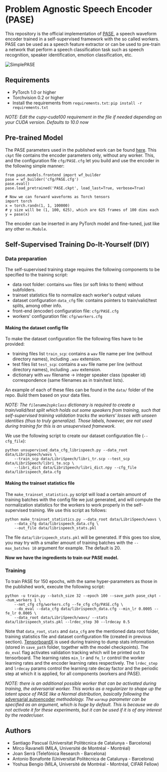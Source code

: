 # Problem Agnostic Speech Encoder (PASE)

This repository is the official implementation of [PASE](https://arxiv.org/abs/1904.03416), a speech waveform encoder trained in a self-supervised framework with the so called workers. PASE can be used as a speech feature extractor or can be used to pre-train a network that perform a speech classification task such as speech recognition, speaker identification, emotion classification, etc.

![SimplePASE](https://user-images.githubusercontent.com/7583502/55691535-5ad39a80-599f-11e9-81aa-4ea5ad949d09.png)

## Requirements

* PyTorch 1.0 or higher
* Torchvision 0.2 or higher
* Install the requirements from `requirements.txt`: `pip install -r requirements.txt`

*NOTE: Edit the cupy-cuda100 requirement in the file if needed depending on your CUDA version. Defaults to 10.0 now*

## Pre-trained Model

The PASE parameters used in the published work can be found <a href='http://veu.talp.cat/models/PASE.ckpt'>here</a>. This `ckpt` file
contains the encoder parameters only, without any worker. This, and the configuration file `cfg/PASE.cfg` let you build and use the 
encoder in the following simple manner:

```
from pase.models.frontend import wf_builder
pase = wf_builder('cfg/PASE.cfg')
pase.eval()
pase.load_pretrained('PASE.ckpt', load_last=True, verbose=True)

# Now we can forward waveforms as Torch tensors
import torch
x = torch.randn(1, 1, 100000)
# y size will be (1, 100, 625), which are 625 frames of 100 dims each
y = pase(x)
```

The encoder can be inserted in any PyTorch model and fine-tuned, just like any
other `nn.Module`.

## Self-Supervised Training Do-It-Yourself (DIY)

### Data preparation

The self-supervised training stage requires the following components to be specified to the training script:

* data root folder: contains `wav` files (or soft links to them) without subfolders.
* trainset statistics file to normalize each worker's output values
* dataset configuration `data_cfg` file: contains pointers to train/valid/test splits, among other info.
* front-end (encoder) configuration file: `cfg/PASE.cfg`
* workers' configuration file: `cfg/workers.cfg` 

#### Making the dataset config file

To make the dataset configuration file the following files have to be provided:

* training files list `train_scp`: contains a `wav` file name per line (without directory names), including `.wav` extension.
* test files list `test_scp`: contains a `wav` file name per line (without directory names), including `.wav` extension.
* dictionary with `wav` filename -> integer speaker class (speaker id) correspondence (same filenames as in train/test lists).

An example of each of these files can be found in the `data/` folder of the repo. Build them based on your data files.

_NOTE: The `filename2spkclass` dictionary is required to create a train/valid/test split which holds out some speakers from training, such that
self-supervised training validation tracks the workers' losses with unseen identities (thus to truly generalize). Those labels,
however, are not used during training for this is an unsupervised framework._

We use the following script to create our dataset configuration file (`--cfg_file`):

```
python unsupervised_data_cfg_librispeech.py --data_root data/LibriSpeech/wavs \
	--train_scp data/LibriSpeech/libri_tr.scp --test_scp data/LibriSpeech/libri_te.scp \
	--libri_dict data/LibriSpeech/libri_dict.npy --cfg_file data/librispeech_data.cfg

```

#### Making the trainset statistics file

The `make_trainset_statistics.py` script will load a certain amount of training batches with the config file we just generated,
and will compute the normalization statistics for the workers to work properly in the self-supervised training. We use this script
as follows:

```
python make_trainset_statistics.py --data_root data/LibriSpeech/wavs \
	--data_cfg data/librispeech_data.cfg \
	--out_file data/librispeech_stats.pkl
```

The file `data/librispeech_stats.pkl` will be generated. If this goes too slow, you may try with
a smaller amount of training batches with the `--max_batches 10` argument for example. The default
is 20.

**Now we have the ingredients to train our PASE model.**

### Training

To train PASE for 150 epochs, with the same hyper-parameters as those in the published work, execute the following script:

```
python -u train.py --batch_size 32 --epoch 100 --save_path pase_ckpt --num_workers 1 \
	--net_cfg cfg/workers.cfg --fe_cfg cfg/PASE.cfg \
	--do_eval --data_cfg data/librispeech_data.cfg --min_lr 0.0005 --fe_lr 0.0005 \
	--data_root data/LibriSpeech/wavs/ --stats data/librispeech_stats.pkl --lrdec_step 30 --lrdecay 0.5
```

Note that `data_root`, `stats` and `data_cfg` are the mentioned data root folder, training statistics file and dataset configuration file (created in previous section).
[TensorboardX](https://github.com/lanpa/tensorboardX) is used during training to dump stats information (stored in `save_path` folder, together with the model checkpoints). The `do_eval` flag activates validation 
tracking which will be printed out to tensorboard. The learning rates `min_lr` and `fe_lr` control the worker learning rates and the encoder learning rates respectively. The `lrdec_step` and `lrdecay` params control
the learning rate decay factor and the periodic step at which it is applied, for all components (workers and PASE). 

_NOTE: there is an additional possible worker that can be activated during training, the adversarial worker. This works as a regularizer to shape up the latent space of PASE like a Normal distribution, 
basically following the_ [adversarial autoencoder](https://arxiv.org/abs/1511.05644) _methodology. The `warmup` parameter can be specified as an argument, which is huge by default. This is because
we do not activate it for these experiments, but it can be used if it is of any interest by the reader/user._


## Authors

* Santiago Pascual (Universitat Politècnica de Catalunya - Barcelona)
* Mirco Ravanelli (MILA, Université de Montréal - Montréal)
* Joan Serrà (Telefónica Research - Barcelona)
* Antonio Bonafonte (Universitat Politècnica de Catalunya - Barcelona)
* Yoshua Bengio (MILA, Université de Montréal - Montréal, CIFAR Fellow)
